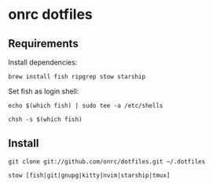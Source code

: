 # onrc dotfiles

## Requirements

Install dependencies:

`brew install fish ripgrep stow starship`

Set fish as login shell:

`echo $(which fish) | sudo tee -a /etc/shells`

`chsh -s $(which fish)`

## Install
`git clone git://github.com/onrc/dotfiles.git ~/.dotfiles`

`stow [fish|git|gnupg|kitty|nvim|starship|tmux]`
